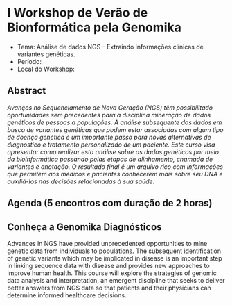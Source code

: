 I Workshop de Verão de Bionformática pela Genomika
===============================

+ Tema: Análise de dados NGS -  Extraindo informações clínicas de variantes genéticas.
+ Período: 
+ Local do Workshop:

Abstract
--------

_Avanços no Sequenciamento de Nova Geração (NGS) têm possibilitado oportunidades sem precedentes para a disciplina mineração de dados genéticos de pessoas a populações. A análise subsequente dos dados em busca de variantes genéticas que podem estar associadas com algum tipo de doença genética é um importante passo para novas alternativas de diagnóstico e tratamento personalizado de um paciente. Este curso visa apresentar como realizar esta análise sobre os dados genéticos por meio da bioinformática passando pelas etapas de alinhamento, chamada de variantes e anotação. O resultado final é um arquivo rico com informações que permitem aos médicos e pacientes conhecerem mais sobre seu DNA e auxiliá-los nas decisões relacionadas à sua saúde._


Agenda (5 encontros com duração de 2 horas)
-------------------------------------------


Conheça a Genomika Diagnósticos
-------------------------------

Advances in NGS have provided unprecedented opportunities to mine genetic data from individuals to populations. The subsequent identification of genetic variants which may be implicated in disease is an important step in linking sequence data with disease and provides new approaches to improve human health. This course will explore the strategies of genomic data analysis and interpretation, an emergent discipline that seeks to deliver better answers from NGS data so that patients and their physicians can determine informed healthcare decisions.
